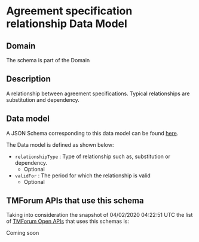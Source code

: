 # Agreement specification relationship Data Model

## Domain

The  schema is part of the  Domain

## Description

A relationship between agreement specifications. Typical relationships are substitution and dependency.

## Data model

A JSON Schema corresponding to this data model can be found
[here](https://github.com/tmforum-rand/schemas/blob/candidates/EngagedParty/AgreementSpecificationRelationship.schema.json).

The Data model is defined as shown below:
- `relationshipType` : Type of relationship such as, substitution or dependency.
  - Optional
- `validFor` : The period for which the relationship is valid
  - Optional




## TMForum APIs that use this schema

Taking into consideration the snapshot of 04/02/2020 04:22:51 UTC the list of [TMForum Open APIs](https://www.tmforum.org/open-apis/) that uses this schemas is:

Coming soon